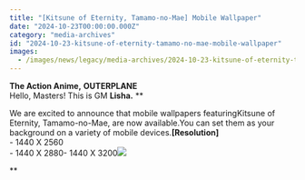 ```yaml
---
title: "[Kitsune of Eternity, Tamamo-no-Mae] Mobile Wallpaper"
date: "2024-10-23T00:00:00.000Z"
category: "media-archives"
id: "2024-10-23-kitsune-of-eternity-tamamo-no-mae-mobile-wallpaper"
images:
  - /images/news/legacy/media-archives/2024-10-23-kitsune-of-eternity-tamamo-no-mae-mobile-wallpaper/15ca409663674268b29f17261d9b349f.webp
---
```


**The Action Anime,** **OUTERPLANE**  
Hello, Masters! This is GM **Lisha.** **  
  
We are excited to announce that mobile wallpapers featuringKitsune of Eternity, Tamamo-no-Mae, are now available.You can set them as your background on a variety of mobile devices.**\[Resolution\]**  
\- 1440 X 2560  
\- 1440 X 2880- 1440 X 3200![](/images/news/legacy/media-archives/2024-10-23-kitsune-of-eternity-tamamo-no-mae-mobile-wallpaper/15ca409663674268b29f17261d9b349f.webp)  
  
**
